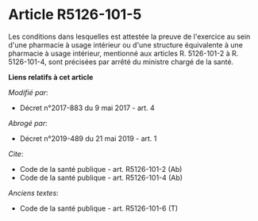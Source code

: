 # Article R5126-101-5

Les conditions dans lesquelles est attestée la preuve de l'exercice au sein d'une pharmacie à usage intérieur ou d'une
structure équivalente à une pharmacie à usage intérieur, mentionné aux articles R. 5126-101-2 à R. 5126-101-4, sont précisées
par arrêté du ministre chargé de la santé.

**Liens relatifs à cet article**

_Modifié par_:

  - Décret n°2017-883 du 9 mai 2017 - art. 4

_Abrogé par_:

  - Décret n°2019-489 du 21 mai 2019 - art. 1

_Cite_:

  - Code de la santé publique - art. R5126-101-2 (Ab)
  - Code de la santé publique - art. R5126-101-4 (Ab)

_Anciens textes_:

  - Code de la santé publique - art. R5126-101-6 (T)

